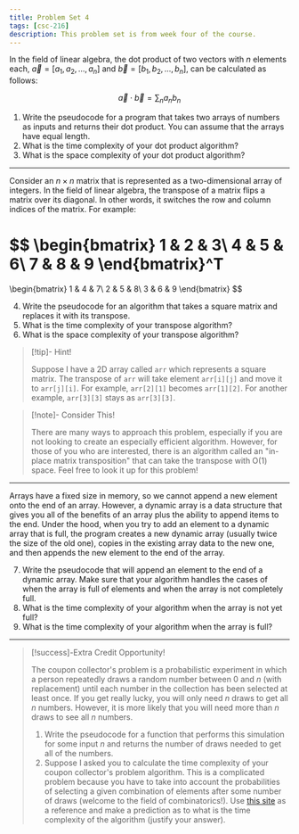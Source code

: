 ```yaml
---
title: Problem Set 4
tags: [csc-216]
description: This problem set is from week four of the course.
---
```


In the field of linear algebra, the dot product of two vectors with $n$ elements each, $\vec{a} = [a_1, a_2, ..., a_n]$ and $\vec{b} = [b_1, b_2, ..., b_n]$, can be calculated as follows:

$$
\vec{a} \cdot \vec{b} = \sum_n a_n b_n
$$

1. Write the pseudocode for a program that takes two arrays of numbers as inputs and returns their dot product. You can assume that the arrays have equal length.
2. What is the time complexity of your dot product algorithm?
3. What is the space complexity of your dot product algorithm?

---

Consider an $n \times n$ matrix that is represented as a two-dimensional array of integers. In the field of linear algebra, the transpose of a matrix flips a matrix over its diagonal. In other words, it switches the row and column indices of the matrix. For example:

$$
\begin{bmatrix}
1 & 2 & 3\\
4 & 5 & 6\\
7 & 8 & 9
\end{bmatrix}^T
=
\begin{bmatrix}
1 & 4 & 7\\
2 & 5 & 8\\
3 & 6 & 9
\end{bmatrix}
$$

4. Write the pseudocode for an algorithm that takes a square matrix and replaces it with its transpose.
5. What is the time complexity of your transpose algorithm?
6. What is the space complexity of your transpose algorithm?

> [!tip]- Hint!
>
> Suppose I have a 2D array called `arr` which represents a square matrix. The transpose of `arr` will take element `arr[i][j]` and move it to `arr[j][i]`. For example, `arr[2][1]` becomes `arr[1][2]`. For another example, `arr[3][3]` stays as `arr[3][3]`.

> [!note]- Consider This!
>
> There are many ways to approach this problem, especially if you are not looking to create an especially efficient algorithm. However, for those of you who are interested, there is an algorithm called an "in-place matrix transposition" that can take the transpose with O(1) space. Feel free to look it up for this problem!

---

Arrays have a fixed size in memory, so we cannot append a new element onto the end of an array. However, a dynamic array is a data structure that gives you all of the benefits of an array plus the ability to append items to the end. Under the hood, when you try to add an element to a dynamic array that is full, the program creates a new dynamic array (usually twice the size of the old one), copies in the existing array data to the new one, and then appends the new element to the end of the array.

7. Write the pseudocode that will append an element to the end of a dynamic array. Make sure that your algorithm handles the cases of when the array is full of elements and when the array is not completely full.
8. What is the time complexity of your algorithm when the array is not yet full?
9. What is the time complexity of your algorithm when the array is full?

---

> [!success]-Extra Credit Opportunity!
>
> The coupon collector's problem is a probabilistic experiment in which a person repeatedly draws a random number between $0$ and $n$ (with replacement) until each number in the collection has been selected at least once. If you get really lucky, you will only need $n$ draws to get all $n$ numbers. However, it is more likely that you will need more than $n$ draws to see all $n$ numbers.
>
> 1. Write the pseudocode for a function that performs this simulation for some input $n$ and returns the number of draws needed to get all of the numbers.
> 2. Suppose I asked you to calculate the time complexity of your coupon collector's problem algorithm. This is a complicated problem because you have to take into account the probabilities of selecting a given combination of elements after some number of draws (welcome to the field of combinatorics!). Use [this site](https://brilliant.org/wiki/coupon-collector-problem/) as a reference and make a prediction as to what is the time complexity of the algorithm (justify your answer).
